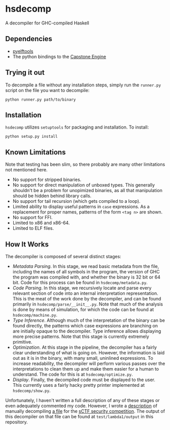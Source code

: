 # hsdecomp
A decompiler for GHC-compiled Haskell

## Dependencies

- [pyelftools](https://github.com/eliben/pyelftools)
- The python bindings to the [Capstone Engine](http://www.capstone-engine.org)

## Trying it out

To decompile a file without any installation steps, simply run the `runner.py` script on the file you want to decompile:

```
python runner.py path/to/binary
```

## Installation

`hsdecomp` utilizes `setuptools` for packaging and installation. To install:

```
python setup.py install
```

## Known Limitations

Note that testing has been slim, so there probably are many other limitations not mentioned here.

- No support for stripped binaries.
- No support for direct manipulation of unboxed types. This generally shouldn't be a problem for unopimized
  binaries, as all that manipulation should be hidden behind library calls.
- No support for tail recursion (which gets compiled to a loop).
- Limited ability to display useful patterns in `case` expressions. As a replacement for proper names, patterns
  of the form `<tag n>` are shown.
- No support for FFI.
- Limited to x86 and x86-64.
- Limited to ELF files.

## How It Works

The decompiler is composed of several distinct stages:

- *Metadata Parsing*. In this stage, we read basic metadata from the file, including the names of all symbols in
  the program, the version of GHC the program was compiled with, and whether the binary is 32 bit or 64 bit. Code
  for this process can be found in `hsdecomp/metadata.py`.
- *Code Parsing*. In this stage, we recursively locate and parse every relevant section of code into an internal
  interpretation representation. This is the meat of the work done by the decompiler, and can be found primarily
  in `hsdecomp/parse/__init__.py`. Note that much of the analysis is done by means of simulation, for which
  the code can be found at `hsdecomp/machine.py`.
- *Type Inference*. Although much of the interpretation of the binary can be found directly, the patterns which
  case expressions are branching on are initially opaque to the decompiler. Type inference allows displaying more
  precise patterns. Note that this stage is currently extremely primitive.
- *Optimization*. At this stage in the pipeline, the decompiler has a fairly clear understanding of what is going
  on. However, the information is laid out as it is in the binary, with many small, uninlined expressions. To increase
  readability, the decompiler will perform various passes over the interpretations to clean them up and make them
  easier for a human to understand. The code for this is at `hsdecomp/optimize.py`.
- *Display*. Finally, the decompiled code must be displayed to the user. This currently uses a fairly hacky pretty
  printer implemented at `hsdecomp/show.py`.

Unfortunately, I haven't written a full description of any of these stages or even adequately commented my code.
However, I wrote a [description](http://sctf.ehsandev.com/reversing/lambda1.html) of manually decompiling
[a file](http://compete.sctf.io/2015q2/problemfiles/42/%CE%BB1) for the [sCTF security competition](http://sctf.io/).
The output of this decompiler on that file can be found at `test/lambda1/output` in this repository.
